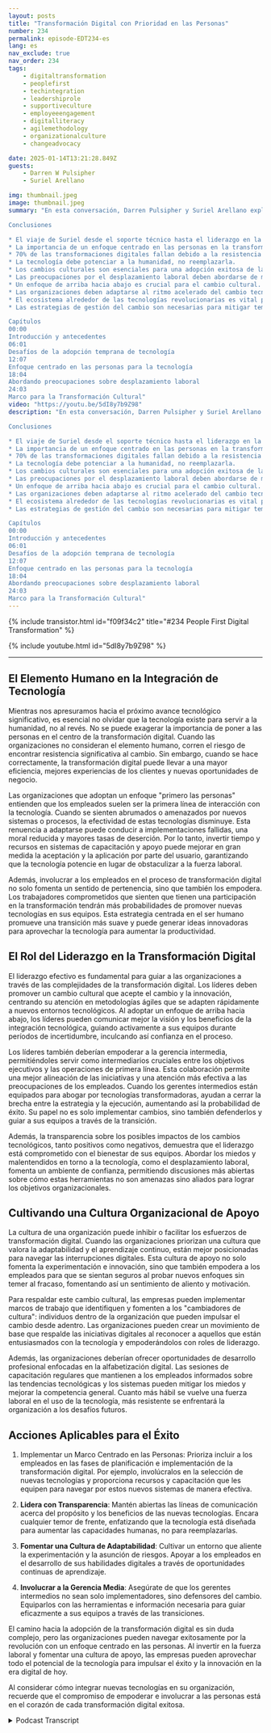 ```yaml
---
layout: posts
title: "Transformación Digital con Prioridad en las Personas"
number: 234
permalink: episode-EDT234-es
lang: es
nav_exclude: true
nav_order: 234
tags:
    - digitaltransformation
    - peoplefirst
    - techintegration
    - leadershiprole
    - supportiveculture
    - employeeengagement
    - digitalliteracy
    - agilemethodology
    - organizationalculture
    - changeadvocacy

date: 2025-01-14T13:21:28.849Z
guests:
    - Darren W Pulsipher
    - Suriel Arellano

img: thumbnail.jpeg
image: thumbnail.jpeg
summary: "En esta conversación, Darren Pulsipher y Suriel Arellano exploran la intrincada relación entre la tecnología y las personas en el contexto de la transformación digital. Suriel comparte su trayectoria desde un trasfondo técnico hasta convertirse en un líder en la integración de tecnología con un enfoque centrado en las personas. Discuten los desafíos que las organizaciones enfrentan durante las transformaciones digitales, enfatizando la importancia de la cultura y la gestión del cambio y abordando los temores al desplazamiento laboral debido a la inteligencia artificial. Suriel introduce un marco de transformación cultural en el que los ejecutivos de alto nivel participan como cambiadores de cultura, la gerencia media como cambiantes de cultura y todos los empleados como portadores de cultura. La conversación concluye con una visión del futuro de la tecnología y la necesidad de que las organizaciones se adapten a los cambios continuos.

Conclusiones

* El viaje de Suriel desde el soporte técnico hasta el liderazgo en la integración de tecnología.
* La importancia de un enfoque centrado en las personas en la transformación digital.
* 70% de las transformaciones digitales fallan debido a la resistencia al cambio.
* La tecnología debe potenciar a la humanidad, no reemplazarla.
* Los cambios culturales son esenciales para una adopción exitosa de la tecnología.
* Las preocupaciones por el desplazamiento laboral deben abordarse de manera proactiva.
* Un enfoque de arriba hacia abajo es crucial para el cambio cultural.
* Las organizaciones deben adaptarse al ritmo acelerado del cambio tecnológico.
* El ecosistema alrededor de las tecnologías revolucionarias es vital para su éxito.
* Las estrategias de gestión del cambio son necesarias para mitigar temores y resistencia.

Capítulos
00:00
Introducción y antecedentes
06:01
Desafíos de la adopción temprana de tecnología
12:07
Enfoque centrado en las personas para la tecnología
18:04
Abordando preocupaciones sobre desplazamiento laboral
24:03
Marco para la Transformación Cultural"
video: "https://youtu.be/5dI8y7b9Z98"
description: "En esta conversación, Darren Pulsipher y Suriel Arellano exploran la intrincada relación entre la tecnología y las personas en el contexto de la transformación digital. Suriel comparte su trayectoria desde un trasfondo técnico hasta convertirse en un líder en la integración de tecnología con un enfoque centrado en las personas. Discuten los desafíos que las organizaciones enfrentan durante las transformaciones digitales, enfatizando la importancia de la cultura y la gestión del cambio y abordando los temores al desplazamiento laboral debido a la inteligencia artificial. Suriel introduce un marco de transformación cultural en el que los ejecutivos de alto nivel participan como cambiadores de cultura, la gerencia media como cambiantes de cultura y todos los empleados como portadores de cultura. La conversación concluye con una visión del futuro de la tecnología y la necesidad de que las organizaciones se adapten a los cambios continuos.

Conclusiones

* El viaje de Suriel desde el soporte técnico hasta el liderazgo en la integración de tecnología.
* La importancia de un enfoque centrado en las personas en la transformación digital.
* 70% de las transformaciones digitales fallan debido a la resistencia al cambio.
* La tecnología debe potenciar a la humanidad, no reemplazarla.
* Los cambios culturales son esenciales para una adopción exitosa de la tecnología.
* Las preocupaciones por el desplazamiento laboral deben abordarse de manera proactiva.
* Un enfoque de arriba hacia abajo es crucial para el cambio cultural.
* Las organizaciones deben adaptarse al ritmo acelerado del cambio tecnológico.
* El ecosistema alrededor de las tecnologías revolucionarias es vital para su éxito.
* Las estrategias de gestión del cambio son necesarias para mitigar temores y resistencia.

Capítulos
00:00
Introducción y antecedentes
06:01
Desafíos de la adopción temprana de tecnología
12:07
Enfoque centrado en las personas para la tecnología
18:04
Abordando preocupaciones sobre desplazamiento laboral
24:03
Marco para la Transformación Cultural"
---
```


<div>
{% include transistor.html id="f09f34c2" title="#234 People First Digital Transformation" %}

{% include youtube.html id="5dI8y7b9Z98" %}
</div>

---

## El Elemento Humano en la Integración de Tecnología

Mientras nos apresuramos hacia el próximo avance tecnológico significativo, es esencial no olvidar que la tecnología existe para servir a la humanidad, no al revés. No se puede exagerar la importancia de poner a las personas en el centro de la transformación digital. Cuando las organizaciones no consideran el elemento humano, corren el riesgo de encontrar resistencia significativa al cambio. Sin embargo, cuando se hace correctamente, la transformación digital puede llevar a una mayor eficiencia, mejores experiencias de los clientes y nuevas oportunidades de negocio.

Las organizaciones que adoptan un enfoque "primero las personas" entienden que los empleados suelen ser la primera línea de interacción con la tecnología. Cuando se sienten abrumados o amenazados por nuevos sistemas o procesos, la efectividad de estas tecnologías disminuye. Esta renuencia a adaptarse puede conducir a implementaciones fallidas, una moral reducida y mayores tasas de deserción. Por lo tanto, invertir tiempo y recursos en sistemas de capacitación y apoyo puede mejorar en gran medida la aceptación y la aplicación por parte del usuario, garantizando que la tecnología potencie en lugar de obstaculizar a la fuerza laboral.

Además, involucrar a los empleados en el proceso de transformación digital no solo fomenta un sentido de pertenencia, sino que también los empodera. Los trabajadores comprometidos que sienten que tienen una participación en la transformación tendrán más probabilidades de promover nuevas tecnologías en sus equipos. Esta estrategia centrada en el ser humano promueve una transición más suave y puede generar ideas innovadoras para aprovechar la tecnología para aumentar la productividad.

## El Rol del Liderazgo en la Transformación Digital

El liderazgo efectivo es fundamental para guiar a las organizaciones a través de las complejidades de la transformación digital. Los líderes deben promover un cambio cultural que acepte el cambio y la innovación, centrando su atención en metodologías ágiles que se adapten rápidamente a nuevos entornos tecnológicos. Al adoptar un enfoque de arriba hacia abajo, los líderes pueden comunicar mejor la visión y los beneficios de la integración tecnológica, guiando activamente a sus equipos durante períodos de incertidumbre, inculcando así confianza en el proceso.

Los líderes también deberían empoderar a la gerencia intermedia, permitiéndoles servir como intermediarios cruciales entre los objetivos ejecutivos y las operaciones de primera línea. Esta colaboración permite una mejor alineación de las iniciativas y una atención más efectiva a las preocupaciones de los empleados. Cuando los gerentes intermedios están equipados para abogar por tecnologías transformadoras, ayudan a cerrar la brecha entre la estrategia y la ejecución, aumentando así la probabilidad de éxito. Su papel no es solo implementar cambios, sino también defenderlos y guiar a sus equipos a través de la transición.

Además, la transparencia sobre los posibles impactos de los cambios tecnológicos, tanto positivos como negativos, demuestra que el liderazgo está comprometido con el bienestar de sus equipos. Abordar los miedos y malentendidos en torno a la tecnología, como el desplazamiento laboral, fomenta un ambiente de confianza, permitiendo discusiones más abiertas sobre cómo estas herramientas no son amenazas sino aliados para lograr los objetivos organizacionales.

## Cultivando una Cultura Organizacional de Apoyo

La cultura de una organización puede inhibir o facilitar los esfuerzos de transformación digital. Cuando las organizaciones priorizan una cultura que valora la adaptabilidad y el aprendizaje continuo, están mejor posicionadas para navegar las interrupciones digitales. Esta cultura de apoyo no solo fomenta la experimentación e innovación, sino que también empodera a los empleados para que se sientan seguros al probar nuevos enfoques sin temer al fracaso, fomentando así un sentimiento de aliento y motivación.

Para respaldar este cambio cultural, las empresas pueden implementar marcos de trabajo que identifiquen y fomenten a los "cambiadores de cultura": individuos dentro de la organización que pueden impulsar el cambio desde adentro. Las organizaciones pueden crear un movimiento de base que respalde las iniciativas digitales al reconocer a aquellos que están entusiasmados con la tecnología y empoderándolos con roles de liderazgo.

Además, las organizaciones deberían ofrecer oportunidades de desarrollo profesional enfocadas en la alfabetización digital. Las sesiones de capacitación regulares que mantienen a los empleados informados sobre las tendencias tecnológicas y los sistemas pueden mitigar los miedos y mejorar la competencia general. Cuanto más hábil se vuelve una fuerza laboral en el uso de la tecnología, más resistente se enfrentará la organización a los desafíos futuros.

## Acciones Aplicables para el Éxito

1. Implementar un Marco Centrado en las Personas: Prioriza incluir a los empleados en las fases de planificación e implementación de la transformación digital. Por ejemplo, involúcralos en la selección de nuevas tecnologías y proporciona recursos y capacitación que les equipen para navegar por estos nuevos sistemas de manera efectiva.

2. **Lidera con Transparencia**: Mantén abiertas las líneas de comunicación acerca del propósito y los beneficios de las nuevas tecnologías. Encara cualquier temor de frente, enfatizando que la tecnología está diseñada para aumentar las capacidades humanas, no para reemplazarlas.

3. **Fomentar una Cultura de Adaptabilidad**: Cultivar un entorno que aliente la experimentación y la asunción de riesgos. Apoyar a los empleados en el desarrollo de sus habilidades digitales a través de oportunidades continuas de aprendizaje.

4. **Involucrar a la Gerencia Media**: Asegúrate de que los gerentes intermedios no sean solo implementadores, sino defensores del cambio. Equiparlos con las herramientas e información necesaria para guiar eficazmente a sus equipos a través de las transiciones.

El camino hacia la adopción de la transformación digital es sin duda complejo, pero las organizaciones pueden navegar exitosamente por la revolución con un enfoque centrado en las personas. Al invertir en la fuerza laboral y fomentar una cultura de apoyo, las empresas pueden aprovechar todo el potencial de la tecnología para impulsar el éxito y la innovación en la era digital de hoy.

Al considerar cómo integrar nuevas tecnologías en su organización, recuerde que el compromiso de empoderar e involucrar a las personas está en el corazón de cada transformación digital exitosa.



<details>
<summary> Podcast Transcript </summary>

<p></p>

</details>
